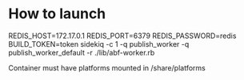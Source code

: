 # How to launch

REDIS_HOST=172.17.0.1 REDIS_PORT=6379 REDIS_PASSWORD=redis BUILD_TOKEN=token sidekiq -c 1 -q publish_worker -q publish_worker_default -r ./lib/abf-worker.rb

Container must have platforms mounted in /share/platforms
